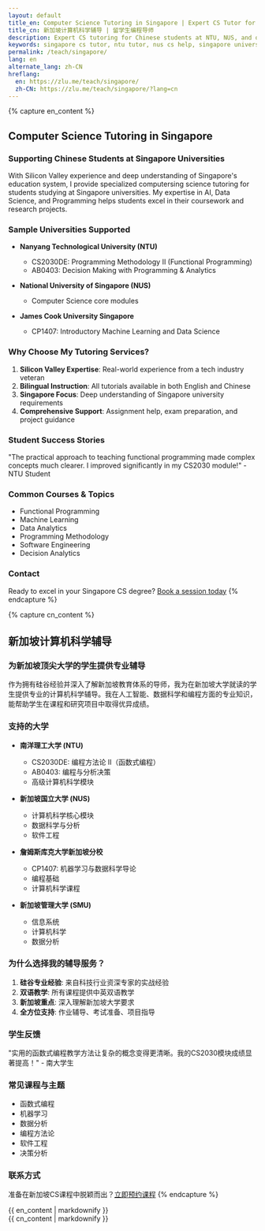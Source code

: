 ```yaml
---
layout: default
title_en: Computer Science Tutoring in Singapore | Expert CS Tutor for Chinese Students
title_cn: 新加坡计算机科学辅导 | 留学生编程导师
description: Expert CS tutoring for Chinese students at NTU, NUS, and other Singapore universities. Specialized in AI, Data Science & Programming. 新加坡计算机辅导专家，提供一对一编程辅导。
keywords: singapore cs tutor, ntu tutor, nus cs help, singapore university tutor, 新加坡计算机辅导, 新加坡大学编程辅导, 新加坡补习, ntu辅导
permalink: /teach/singapore/
lang: en
alternate_lang: zh-CN
hreflang:
  en: https://zlu.me/teach/singapore/
  zh-CN: https://zlu.me/teach/singapore/?lang=cn
---
```


{% capture en_content %}
## Computer Science Tutoring in Singapore

### Supporting Chinese Students at Singapore Universities

With Silicon Valley experience and deep understanding of Singapore's education system, I provide specialized computersing science tutoring for students studying at Singapore universities. My expertise in AI, Data Science, and Programming helps students excel in their coursework and research projects.

### Sample Universities Supported

- **Nanyang Technological University (NTU)**
  - CS2030DE: Programming Methodology II (Functional Programming)
  - AB0403: Decision Making with Programming & Analytics

- **National University of Singapore (NUS)**
  - Computer Science core modules

- **James Cook University Singapore**
  - CP1407: Introductory Machine Learning and Data Science


### Why Choose My Tutoring Services?

1. **Silicon Valley Expertise**: Real-world experience from a tech industry veteran
2. **Bilingual Instruction**: All tutorials available in both English and Chinese
3. **Singapore Focus**: Deep understanding of Singapore university requirements
4. **Comprehensive Support**: Assignment help, exam preparation, and project guidance

### Student Success Stories

"The practical approach to teaching functional programming made complex concepts much clearer. I improved significantly in my CS2030 module!" - NTU Student

### Common Courses & Topics

- Functional Programming
- Machine Learning
- Data Analytics
- Programming Methodology
- Software Engineering
- Decision Analytics

### Contact

Ready to excel in your Singapore CS degree? [Book a session today](mailto:hello@zlu.me)
{% endcapture %}

{% capture cn_content %}
## 新加坡计算机科学辅导

### 为新加坡顶尖大学的学生提供专业辅导

作为拥有硅谷经验并深入了解新加坡教育体系的导师，我为在新加坡大学就读的学生提供专业的计算机科学辅导。我在人工智能、数据科学和编程方面的专业知识，能帮助学生在课程和研究项目中取得优异成绩。

### 支持的大学

- **南洋理工大学 (NTU)**
  - CS2030DE: 编程方法论 II（函数式编程）
  - AB0403: 编程与分析决策
  - 高级计算机科学模块

- **新加坡国立大学 (NUS)**
  - 计算机科学核心模块
  - 数据科学与分析
  - 软件工程

- **詹姆斯库克大学新加坡分校**
  - CP1407: 机器学习与数据科学导论
  - 编程基础
  - 计算机科学课程

- **新加坡管理大学 (SMU)**
  - 信息系统
  - 计算机科学
  - 数据分析

### 为什么选择我的辅导服务？

1. **硅谷专业经验**: 来自科技行业资深专家的实战经验
2. **双语教学**: 所有课程提供中英双语教学
3. **新加坡重点**: 深入理解新加坡大学要求
4. **全方位支持**: 作业辅导、考试准备、项目指导

### 学生反馈

"实用的函数式编程教学方法让复杂的概念变得更清晰。我的CS2030模块成绩显著提高！" - 南大学生

### 常见课程与主题

- 函数式编程
- 机器学习
- 数据分析
- 编程方法论
- 软件工程
- 决策分析

### 联系方式

准备在新加坡CS课程中脱颖而出？[立即预约课程](mailto:hello@zlu.me)
{% endcapture %}

<div class="lang-en" id="en-content">{{ en_content | markdownify }}</div>
<div class="lang-cn" id="cn-content">{{ cn_content | markdownify }}</div>
